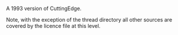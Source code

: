 A 1993 version of CuttingEdge.

Note, with the exception of the thread directory all other sources are covered by the licence file at this level.
